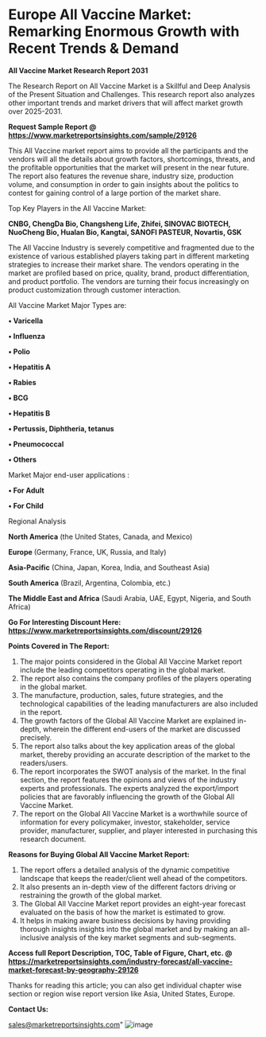 # Europe All Vaccine Market: Remarking Enormous Growth with Recent Trends & Demand

<strong>All Vaccine Market Research Report 2031</strong>

The Research Report on All Vaccine Market is a Skillful and Deep Analysis of the Present Situation and Challenges. This research report also analyzes other important trends and market drivers that will affect market growth over 2025-2031.

<strong>Request Sample Report @ <a href=https://www.marketreportsinsights.com/sample/29126>https://www.marketreportsinsights.com/sample/29126</a></strong>

This All Vaccine market report aims to provide all the participants and the vendors will all the details about growth factors, shortcomings, threats, and the profitable opportunities that the market will present in the near future. The report also features the revenue share, industry size, production volume, and consumption in order to gain insights about the politics to contest for gaining control of a large portion of the market share.

Top Key Players in the All Vaccine Market:

<strong>CNBG, ChengDa Bio, Changsheng Life, Zhifei, SINOVAC BIOTECH, NuoCheng Bio, Hualan Bio, Kangtai, SANOFI PASTEUR, Novartis, GSK</strong>

The All Vaccine Industry is severely competitive and fragmented due to the existence of various established players taking part in different marketing strategies to increase their market share. The vendors operating in the market are profiled based on price, quality, brand, product differentiation, and product portfolio. The vendors are turning their focus increasingly on product customization through customer interaction.

All Vaccine Market Major Types are:

<strong>• Varicella

• Influenza

• Polio

• Hepatitis A

• Rabies

• BCG

• Hepatitis B

• Pertussis, Diphtheria, tetanus

• Pneumococcal

• Others</strong>

Market Major end-user applications :

<strong>• For Adult

• For Child</strong>

Regional Analysis

</u><strong><b>North America</b></strong> (the United States, Canada, and Mexico)

<strong><b>Europe </b></strong>(Germany, France, UK, Russia, and Italy)

<strong><b>Asia-Pacific</b></strong> (China, Japan, Korea, India, and Southeast Asia)

<strong><b>South America</b></strong> (Brazil, Argentina, Colombia, etc.)

<strong><b>The Middle East and Africa</b></strong> (Saudi Arabia, UAE, Egypt, Nigeria, and South Africa)

<strong>Go For Interesting Discount Here: <a href=https://www.marketreportsinsights.com/discount/29126>https://www.marketreportsinsights.com/discount/29126</a></strong>

<strong>Points Covered in The Report:</strong>
<ol>
  <li>The major points considered in the Global All Vaccine Market report include the leading competitors operating in the global market.</li>
  <li>The report also contains the company profiles of the players operating in the global market.</li>
  <li>The manufacture, production, sales, future strategies, and the technological capabilities of the leading manufacturers are also included in the report.</li>
  <li>The growth factors of the Global All Vaccine Market are explained in-depth, wherein the different end-users of the market are discussed precisely.</li>
  <li>The report also talks about the key application areas of the global market, thereby providing an accurate description of the market to the readers/users.</li>
  <li>The report incorporates the SWOT analysis of the market. In the final section, the report features the opinions and views of the industry experts and professionals. The experts analyzed the export/import policies that are favorably influencing the growth of the Global All Vaccine Market.</li>
  <li>The report on the Global All Vaccine Market is a worthwhile source of information for every policymaker, investor, stakeholder, service provider, manufacturer, supplier, and player interested in purchasing this research document.</li>
</ol>
<strong>Reasons for Buying Global All Vaccine Market Report:</strong>

<ol>
  <li>The report offers a detailed analysis of the dynamic competitive landscape that keeps the reader/client well ahead of the competitors.</li>
  <li>It also presents an in-depth view of the different factors driving or restraining the growth of the global market.</li>
  <li>The Global All Vaccine Market report provides an eight-year forecast evaluated on the basis of how the market is estimated to grow.</li>
  <li>It helps in making aware business decisions by having providing thorough insights insights into the global market and by making an all-inclusive analysis of the key market segments and sub-segments.</li>
</ol>
<strong>Access full Report Description, TOC, Table of Figure, Chart, etc. @ <a href=https://marketreportsinsights.com/industry-forecast/all-vaccine-market-forecast-by-geography-29126>https://marketreportsinsights.com/industry-forecast/all-vaccine-market-forecast-by-geography-29126</a></strong>


Thanks for reading this article; you can also get individual chapter wise section or region wise report version like Asia, United States, Europe.

<strong>Contact Us:</strong>

sales@marketreportsinsights.com"
![image](https://github.com/user-attachments/assets/c811817d-7298-415b-ad3b-b8d4cc9fb61c)
